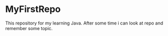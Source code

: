 # MyFirstRepo
This repository for my learning Java.
After some time i can look at repo and remember some topic.
